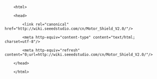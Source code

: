 <!DOCTYPE html>
        <html>
        <head>
            <link rel="canonical" href="http://wiki.seeedstudio.com/cn/Motor_Shield_V2.0/"/>
            <meta http-equiv="content-type" content="text/html; charset=utf-8"/>
            <meta http-equiv="refresh" content="0;url=http://wiki.seeedstudio.com/cn/Motor_Shield_V2.0/"/>
        </head>
        </html>